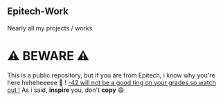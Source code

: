 ## Epitech-Work
Nearly all my projects / works

# ⚠️ BEWARE ⚠️
This is a public repository, but if you are from Epitech, i know why you're here heheheeeee 👀 !
[-42 will not be a good ting on your grades so watch out !](https://images.emojiterra.com/twitter/v13.1/512px/1f440.png)
As i said, **inspire** you, don't **copy** 😄

